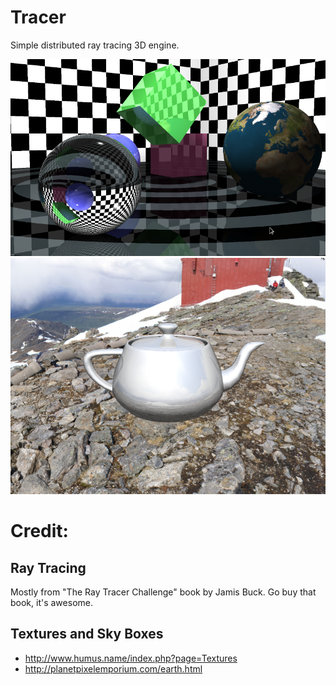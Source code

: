 # Tracer

Simple distributed ray tracing 3D engine.

![example render](./gallery/main.png)
![example render](./gallery/teapot_skybox.png)

# Credit:

## Ray Tracing

Mostly from "The Ray Tracer Challenge" book by Jamis Buck. Go buy that book, it's awesome.

## Textures and Sky Boxes

- http://www.humus.name/index.php?page=Textures
- http://planetpixelemporium.com/earth.html
